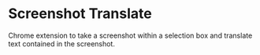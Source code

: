 # Screenshot Translate

Chrome extension to take a screenshot within a selection box and translate text contained in the screenshot.
